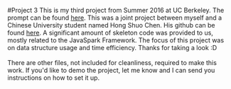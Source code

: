 #Project 3
This is my third project from Summer 2016 at UC Berkeley.  The prompt can be found <a href = "http://www.cs61bl.org/su16/materials/proj/proj3/proj3.html">here</a>.
This was a joint project between myself and a Chinese University student named Hong Shuo Chen.  His github
can be found <a href = "https://github.com/max2468tw">here</a>.  A significant amount of skeleton code was provided to us,
mostly related to the JavaSpark Framework.  The focus of this project was on data structure usage and time efficiency.
Thanks for taking a look :D
<br><br>
There are other files, not included for cleanliness, required to make this work.  If you'd like to demo the project, let me know and I 
can send you instructions on how to set it up.  
